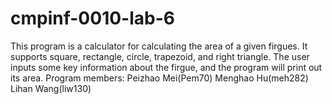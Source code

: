 # cmpinf-0010-lab-6
This program is a calculator for calculating the area of a given firgues. It supports square, rectangle, circle, trapezoid, and right triangle. The user inputs some key information about the firgue, and the program will print out its area.
Program members: Peizhao Mei(Pem70) Menghao Hu(meh282) Lihan Wang(liw130)
